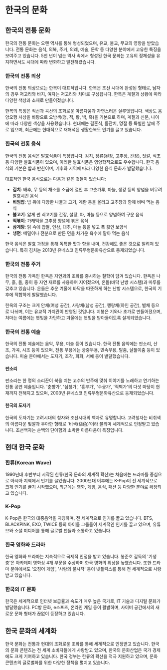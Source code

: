 # 한국의 문화

## 한국의 전통 문화

한국의 전통 문화는 오랜 역사를 통해 형성되었으며, 유교, 불교, 무교의 영향을 받았습니다. 전통 문화는 음식, 의복, 주거, 의례, 예술, 문학 등 다양한 분야에서 고유한 특징을 보여주고 있습니다. 5천 년이 넘는 역사 속에서 형성된 한국 문화는 고유의 정체성을 유지하면서도 시대에 따라 변화하고 발전해왔습니다.

### 한국의 전통 의상

한국의 전통 의상으로는 한복이 대표적입니다. 한복은 조선 시대에 완성된 형태로, 남자의 경우 저고리와 바지, 여자는 저고리와 치마로 구성됩니다. 한복은 계절과 상황에 따라 다양한 색상과 소재로 만들어졌습니다.

한복의 특징은 직선과 곡선의 조화로운 아름다움과 자연스러운 실루엣입니다. 색상도 음양오행 사상을 바탕으로 오방색(청, 적, 황, 백, 흑)을 기본으로 하며, 계절과 신분, 나이에 따라 다양한 색상을 사용했습니다. 현대에는 결혼식, 돌잔치, 명절 등 특별한 날에 주로 입으며, 최근에는 현대적으로 재해석된 생활한복도 인기를 끌고 있습니다.

### 한국의 전통 음식

한국의 전통 음식은 발효식품이 특징입니다. 김치, 장류(된장, 고추장, 간장), 젓갈, 식초 등 다양한 발효식품이 있으며, 이러한 발효식품은 영양학적으로도 우수합니다. 한국 음식의 기본은 밥과 반찬이며, 기후와 지역에 따라 다양한 음식 문화가 발달했습니다.

대표적인 한국 음식으로는 다음과 같은 것들이 있습니다:

- **김치**: 배추, 무 등의 채소를 소금에 절인 후 고춧가루, 마늘, 생강 등의 양념을 버무려 발효시킨 음식
- **비빔밥**: 밥 위에 다양한 나물과 고기, 계란 등을 올리고 고추장과 함께 비벼 먹는 음식
- **불고기**: 얇게 썬 쇠고기를 간장, 설탕, 파, 마늘 등으로 양념하여 구운 음식
- **떡볶이**: 가래떡을 고추장 양념에 볶은 음식
- **삼계탕**: 닭 속에 찹쌀, 인삼, 대추, 마늘 등을 넣고 푹 끓인 보양식
- **냉면**: 메밀이나 전분으로 만든 면을 차가운 육수에 말아 먹는 음식

한국 음식은 발효 과정을 통해 독특한 맛과 향을 내며, 건강에도 좋은 것으로 알려져 있습니다. 특히 김치는 2013년 유네스코 인류무형문화유산으로 등재되었습니다.

### 한국의 전통 주거

한국의 전통 가옥인 한옥은 자연과의 조화를 중시하는 철학이 담겨 있습니다. 한옥은 나무, 흙, 돌, 종이 등 자연 재료를 사용하여 지어졌으며, 온돌(바닥 난방 시스템)과 마루를 갖추고 있습니다. 온돌은 추운 겨울에 바닥을 따뜻하게 하는 난방 시스템으로, 한국의 기후에 적합하게 발달했습니다.

한옥의 구조는 크게 안채(여성 공간), 사랑채(남성 공간), 행랑채(하인 공간), 별채 등으로 나뉘며, 이는 유교적 가치관이 반영된 것입니다. 지붕은 기와나 초가로 만들어졌으며, 처마는 여름에는 햇빛을 차단하고 겨울에는 햇빛을 받아들이도록 설계되었습니다.

### 한국의 전통 예술

한국의 전통 예술에는 음악, 무용, 미술 등이 있습니다. 한국 전통 음악에는 판소리, 산조, 가곡, 시조 등이 있으며, 전통 무용에는 궁중무용, 민속무용, 탈춤, 살풀이춤 등이 있습니다. 미술 분야에서는 도자기, 조각, 회화, 서예 등이 발달했습니다.

#### 판소리

판소리는 한 명의 소리꾼이 북을 치는 고수의 반주에 맞춰 이야기를 노래하고 연기하는 전통 공연 예술입니다. '춘향가', '심청가', '흥부가', '수궁가', '적벽가'의 다섯 마당이 현재까지 전해지고 있으며, 2003년 유네스코 인류무형문화유산으로 등재되었습니다.

#### 한국의 도자기

한국의 도자기는 고려시대의 청자와 조선시대의 백자로 유명합니다. 고려청자는 비취색의 아름다운 빛깔과 우아한 형태로 '비색(翡色)'이라 불리며 세계적으로 인정받고 있습니다. 조선백자는 순백의 단아함과 소박한 아름다움이 특징입니다.

## 현대 한국 문화

### 한류(Korean Wave)

1990년대 후반부터 시작된 한류(한국 문화의 세계적 확산)는 처음에는 드라마를 중심으로 아시아 지역에서 인기를 끌었습니다. 2000년대 이후에는 K-Pop이 전 세계적으로 크게 인기를 끌기 시작했으며, 최근에는 영화, 게임, 음식, 패션 등 다양한 분야로 확장되고 있습니다.

### K-Pop

K-Pop은 한국의 대중음악을 지칭하며, 전 세계적으로 인기를 끌고 있습니다. BTS, BLACKPINK, EXO, TWICE 등의 아이돌 그룹들이 세계적인 인기를 끌고 있으며, 유튜브와 소셜 미디어를 통해 글로벌 팬들과 소통하고 있습니다.

### 한국 영화와 드라마

한국 영화와 드라마는 지속적으로 국제적 인정을 받고 있습니다. 봉준호 감독의 '기생충'은 아카데미 영화상 4개 부문을 수상하며 한국 영화의 위상을 높였습니다. 또한 드라마 분야에서도 '오징어 게임', '사랑의 불시착' 등이 넷플릭스를 통해 전 세계적으로 사랑받고 있습니다.

### 한국의 IT 문화

한국은 세계적으로 인터넷 보급률과 속도가 매우 높은 국가로, IT 기술과 디지털 문화가 발달했습니다. PC방 문화, e스포츠, 온라인 게임 등이 활발하며, 사이버 공간에서의 새로운 문화 형태가 끊없이 등장하고 있습니다.

## 한국 문화의 세계화

한국 문화는 전통과 현대의 조화로운 조화를 통해 세계적으로 인정받고 있습니다. 한국의 문화 콘텐츠는 전 세계 소비자들에게 사랑받고 있으며, 한국의 문화산업은 국가 경제에도 크게 기여하고 있습니다. 한국 정부는 한류의 확산을 적극 지원하고 있으며, 문화 콘텐츠의 글로벌화를 위한 다양한 정책을 펼치고 있습니다.
